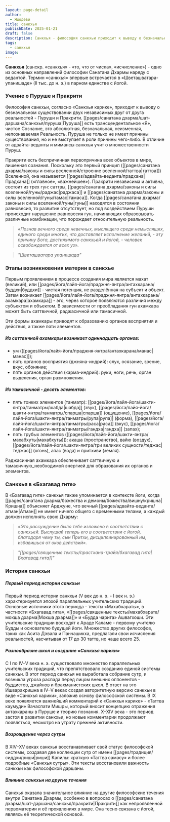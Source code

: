 ```yaml
---
layout: page-detail
author:
  - Яшодеви
title: санкхья
publishDate: 2025-01-21
draft: false
description: Санкхья - философия санкхьи приходит к выводу о безначальном существовании двух независимых друг от друга реальностей - Пуруши и Пракрити. Пуруша есть трансцендентальное «Я», чистое Сознание, это абсолютная, безначальная, неизменная, непознаваемая Реальность. Пуруша не только не имеет причины существования, но и не выступает в роли причины чего-либо. В отличие от адвайта-веданты и мимансы санкхья учит о множественности Пуруш.
tags:
  - санкхья
image:
---
```

**Санкхья** (санскр. «санкхья» - «то, что от числа», «исчисление») - одно из основных направлений философии Санатана Дхармы наряду с ведантой. Термин «санкхья» впервые встречается в «Шветашватара-упанишаде» (II тыс. до н. э.) в парном единстве с йогой.
### Учение о Пуруше и Пракрити  

Философия санкхьи, согласно «Санкхья карике», приходит к выводу о безначальном существовании двух независимых друг от друга реальностей - Пуруши и Пракрити. [[pages/санатана дхарма/шат-даршана/санкхья/пуруша|Пуруша]] есть трансцендентальное «Я», чистое Сознание, это абсолютная, безначальная, неизменная, непознаваемая Реальность. Пуруша не только не имеет причины существования, но и не выступает в роли причины чего-либо. В отличие от адвайта-веданты и мимансы санкхья учит о множественности Пуруш.

Пракрити есть беспричинная первопричина всех объектов в мире, лишенная сознания. Поскольку это первый принцип ([[pages/санатана дхарма/законы и силы вселенной/строение вселенной/таттва|таттва]]) Вселенной, она называется [[pages/адвайта-веданта/прадхана|Прадхана]] («главное», «важнейшее»).
Пракрити независима и активна, состоит из трех гун: саттвы, [[pages/санатана дхарма/законы и силы вселенной/гуны/раджас|раджаса]] и [[pages/санатана дхарма/законы и силы вселенной/гуны/тамас|тамаса]]. Когда [[pages/санатана дхарма/законы и силы вселенной/гуны|гуны]] находятся в состоянии равновесия, то развитие отсутствует, но под воздействием Пуруши происходит нарушение равновесия гун, начинающих образовывать различные комбинации, что порождает относительную реальность.
  
>*«Познав вечного среди невечных, мыслящего среди немыслящих, единого среди многих, что доставляет исполнение желаний, - эту причину Бога, достижимого санкхьей и йогой, - человек освобождается от всех уз».*  

>*"Шветашватара упанишада"*

### Этапы возникновения материи в санкхье 

Первым проявлением в процессе создания мира является махат (великий), или [[pages/йога/лайя-йога/праджня-янтра/антахкарана/буддхи|буддхи]] - чистая потенция, не разделённая на субъект и объект. Затем возникает [[pages/йога/лайя-йога/праджня-янтра/антахкарана/ахамкара|ахамкара]] - эго, через которое появляются различия между субъектом и объектом. В зависимости от преобладания гун ахамкара может быть саттвичной, раджасичной или тамасичной. 

Эти формы ахамкары приводят к образованию органов восприятия и действия, а также пяти элементов.

##### Из саттвичной ахамкары возникает одиннадцать органов:
- ум ([[pages/йога/лайя-йога/праджня-янтра/антахкарана/манас|манас]]);
- пять органов восприятия (джняна-индрий): слух, осязание,
зрение, вкус, обоняние;
- пять органов действия (карма-индрий): руки, ноги, речь,
орган выделения, орган размножения.

##### Из тамасичной - десять элементов:
- пять тонких элементов (танматр): [[pages/йога/лайя-йога/шакти-янтра/танматры/шабда|шабда]] (звук), [[pages/йога/лайя-йога/шакти-янтра/танматры/спарша|спарша]] (ощущение), [[pages/йога/лайя-йога/шакти-янтра/танматры/рупа|рупа]] (форма), [[pages/йога/лайя-йога/шакти-янтра/танматры/раса|раса]] (вкус), [[pages/йога/лайя-йога/шакти-янтра/танматры/гандха|гандха]] (запах); 
- пять грубых элементов ([[pages/йога/лайя-йога/шакти-янтра/махабхуты|махабхуты]]): акаша (пространство), вайю (воздух), [[pages/йога/лайя-йога/шакти-янтра/три великих сущности/теджас|теджас]] (огонь), апас (вода) и притхиви (земля).

Раджасичная ахамкара обеспечивает саттвичную и тамасичную_необходимой энергией для образования их органов и элементов.
### Санкхья в «Бхагавад гите»

В «Бхагавад гите» санкхья также упоминается в контексте йоги, когда [[pages/санатана дхарма/божества и демоны/божества/вишну/кришна|Кришна]] объясняет Арджуне, что вечный [[pages/адвайта-веданта/атман|Атман]] не имеет ничего общего с временными телами, а каждый должен исполнять свою Дхарму: 

>*«Это рассуждение было тебе изложено в соответствии с санкхьей. Выслушай теперь его в соответствии с йогой, благодаря чему ты, сын Притхи, дисциплинированный им, избавишься от оков действий».*  

>*"[[pages/священные тексты/прастхана-трайя/бхагавад гита|Бхагавад гита]]"*

### История санкхьи

##### Первый период истории санкхьи  
Первый период истории санкхьи (V век до н. э. - I век н. э.) характеризуется эпохой параллельных учительских традиций. Основные источники этого периода - тексты «Махабхараты», в частности «Бхагавад гита», «[[pages/священные тексты/махабхарата/мокша дхарма|Мокша дхарма]]» и «Будда чарита» Ашвагхоши. Эти учительские традиции восходят к Араде Каламе - первому учителю Будды и основателю будущей йоги. Множество других философов, таких как Асита Дэвала и Панчашикха, предлагали свои исчисления реальностей, насчитывая от 17 до 30 таттв, но чаще всего 25.

##### Разнообразие школ и создание «Санкхья карики»  
С I по IV–V века н. э. существовало множество параллельных учительских традиций, что препятствовало созданию единой системы санкхьи. В этот период санкхья не выработала собрание сутр, и возникла угроза распада перед лицом внешних оппонентов - буддистов, джайнов и брахманистских школ. В ответ на это Ишваракришна в IV–V веках создал авторитетную версию санкхьи в виде «Санкхья карики», заложив основу философской системы.
В IX веке появляется важнейший комментарий к «Санкхья карике» - «Таттва каумуди» Вачаспати Мишры, который вносит концепцию отражения антахкараны в Пуруше и теорию познания. X–XIV века - это период застоя в развитии санкхьи, но новые комментарии продолжают появляться, несмотря на утрату прежней активности.

##### Возрождение через сутры  
В XIV–XV веках санкхья восстанавливает свой статус философской системы, создавая две коллекции сутр от имени [[pages/традиция/сиддхи/риши|риши]] Капилы: краткую «Таттва самасу» и более подробные «Санкхья сутры». Эти тексты восстановили важность санкхьи как философской даршаны.

##### Влияние санкхьи на другие течения  
Санкхья оказала значительное влияние на другие философские течения внутри Санатана Дхармы, особенно в вопросах о [[pages/санатана дхарма/шат-даршана/санкхья/пракрити|Пракрити]] как непроявленной первоматерии и её проявлениях в мире. Она тесно связана с йогой, являясь её теоретической основой.
